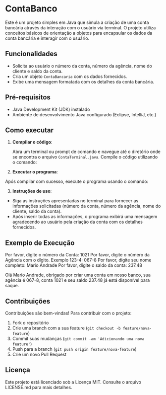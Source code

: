 # ContaBanco

Este é um projeto simples em Java que simula a criação de uma conta bancária através da interação com o usuário via terminal. O projeto utiliza conceitos básicos de orientação a objetos para encapsular os dados da conta bancária e interagir com o usuário.

## Funcionalidades

- Solicita ao usuário o número da conta, número da agência, nome do cliente e saldo da conta.
- Cria um objeto `ContaBancaria` com os dados fornecidos.
- Exibe uma mensagem formatada com os detalhes da conta bancária.

## Pré-requisitos

- Java Development Kit (JDK) instalado
- Ambiente de desenvolvimento Java configurado (Eclipse, IntelliJ, etc.)

## Como executar

1. **Compilar o código**:

   Abra um terminal ou prompt de comando e navegue até o diretório onde se encontra o arquivo `ContaTerminal.java`. Compile o código utilizando o comando:


2. **Executar o programa**:

Após compilar com sucesso, execute o programa usando o comando:


3. **Instruções de uso**:

- Siga as instruções apresentadas no terminal para fornecer as informações solicitadas (número da conta, número da agência, nome do cliente, saldo da conta).
- Após inserir todas as informações, o programa exibirá uma mensagem agradecendo ao usuário pela criação da conta com os detalhes fornecidos.

## Exemplo de Execução
Por favor, digite o número da Conta: 1021
Por favor, digite o número da Agência com o dígito. Exemplo 123-4: 067-8
Por favor, digite seu nome completo: Mario Andrade
Por favor, digite o saldo da conta: 237.48

Olá Mario Andrade, obrigado por criar uma conta em nosso banco,
sua agência é 067-8, conta 1021 e seu saldo 237.48 já está disponível para saque.

## Contribuições

Contribuições são bem-vindas! Para contribuir com o projeto:

1. Fork o repositório
2. Crie uma branch com a sua feature (`git checkout -b feature/nova-feature`)
3. Commit suas mudanças (`git commit -am 'Adicionando uma nova feature'`)
4. Push para a branch (`git push origin feature/nova-feature`)
5. Crie um novo Pull Request

## Licença

Este projeto está licenciado sob a Licença MIT. Consulte o arquivo LICENSE.md para mais detalhes.
